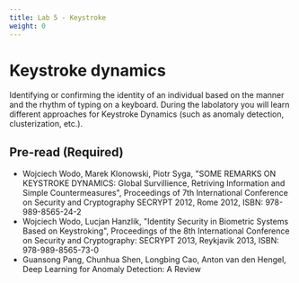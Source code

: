 ```yaml
---
title: Lab 5 - Keystroke
weight: 0
---
```


# Keystroke dynamics

Identifying or confirming the identity of an individual based on the manner and the rhythm of typing on a keyboard.
During the labolatory you will learn different approaches for Keystroke Dynamics (such as anomaly detection, clusterization, etc.).

## Pre-read (Required)

- Wojciech Wodo, Marek Klonowski, Piotr Syga, "SOME REMARKS ON KEYSTROKE DYNAMICS: Global Survillience, Retriving Information and Simple Countermeasures", Proceedings of 7th International Conference on Security and Cryptography SECRYPT 2012, Rome 2012, ISBN: 978-989-8565-24-2
- Wojciech Wodo, Lucjan Hanzlik, "Identity Security in Biometric Systems Based on Keystroking", Proceedings of the 8th International Conference on Security and Cryptography: SECRYPT 2013, Reykjavik 2013, ISBN: 978-989-8565-73-0
- Guansong Pang, Chunhua Shen, Longbing Cao, Anton van den Hengel, Deep Learning for Anomaly Detection: A Review
